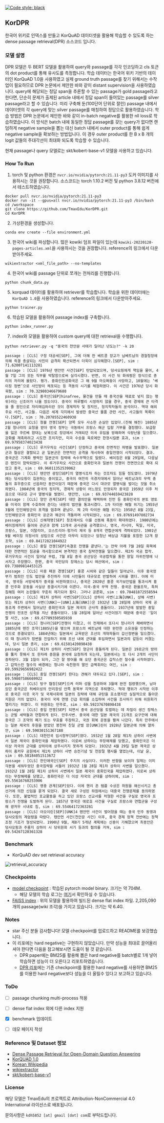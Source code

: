 
<a href="https://github.com/psf/black"><img alt="Code style: black" src="https://img.shields.io/badge/code%20style-black-000000.svg"></a>


## KorDPR

한국어 위키로 인덱스를 만들고 KorQuAD 데이터셋을 활용해 학습할 수 있도록 하는 dense passage retrieval(DPR) 소스코드 입니다. 

### 모델 설명

DPR 모델은 두 BERT 모델을 활용하여 query와 passage를 각각 인코딩하고 cls 토큰의 dot product를 통해 유사도를 측정합니다. 학습 데이터는 한국어 위키 기반의 데이터인 KorQuAD 1.0을 사용하였고 실제 ground truth passage를 찾기 위해서는 수작업이 필요하므로 DPR 논문에서 제안한 바와 같이 distant supervision을 사용하였습니다. query에 해당되는 정답 span을 추론할 수 있는 passage가 gold passage라고 한다면, 단순히 문제가 출제된 article 내에서 정답 span이 들어있는 passage를 silver passage라고 할 수 있습니다. 미리 구축해 둔(100단어 단위로 잘린) passage 내에서 데이터셋의 각 query에 맞는 silver passage를 매칭하여 정답으로 활용하였습니다. 학습 방법은 DPR 논문에서 제안한 바와 같이 in-batch negative를 활용한 nll loss로 학습하였습니다. 이 방식은 batch 내에 동일한 정답 passage를 갖는 query가 없다면 랜덤하게 negative sample을 뽑는 대신 batch 내에서 outer product를 통해 쉽게 negative sample을 확보하는 방법입니다. 이 경우 outer product를 한 B x B 개의 logit 값들의 주대각선이 최대화 되도록 학습할 수 있습니다.

현재 passage나 query 모델로는 skt/kobert-base-v1 모델을 사용하고 있습니다.  


### How To Run

1. torch 및 python 환경은 `nvcr.io/nvidia/pytorch:21.11-py3` 도커 이미지를 사용하시는 것을 권장합니다.
소스코드는 torch 1.10.2 버전 및 python 3.8.12 버전에서 테스트하였습니다.

```
docker pull nvcr.io/nvidia/pytorch:21.11-py3
docker run -it --gpus=all nvcr.io/nvidia/pytorch:21.11-py3 /bin/bash
cd /workspace
git clone https://github.com/TmaxEdu/KorDPR.git
cd KorDPR
```

2. 가상환경을 생성합니다.

```
conda env create --file environment.yml
```

3. 한국어 wiki를 파싱합니다. 많은 kowiki 덤프 파일이 있는데 `kowiki-20220120-pages-articles.xml`을 사용하시는 것을 권장합니다. reference의 링크에서 다운받아주세요.

```
wikiextractor <xml_file_path> --no-templates
```

4. 한국어 wiki를 passage 단위로 쪼개는 전처리를 진행합니다.

```
python chunk_data.py 
```

5. korquad 데이터를 활용하여 retriever를 학습합니다. 학습을 위한 데이터에는 `KorQuAD 1.0`을 사용하였습니다. reference의 링크에서 다운받아주세요.

```
python trainer.py
```

6. 학습된 모델을 활용하여 passage index를 구축합니다.
```
python index_runner.py
```

7. index와 모델을 활용하여 custom query에 대한 retrieval을 수행합니다. 
```
python retriever.py -q "중국의 천안문 사태가 일어난 년도는?" -k 20
```
```
passage : [CLS] 구정 대공세[SEP], 그에 더해 한 베트콩 장교가 남베트남의 경찰청장에 의해 즉결 총살되는 사진이 급격히 확산되면서 더욱더 심각해졌다.[SEP], sim : 71.62007141113281
passage : [CLS] 1976년 톈안먼 사건[SEP] 탄압되었으며, 덩샤오핑에게 책임을 물어, 4월 7일 그의 모든 직무를 박탈함으로써 실각시켰다. 반면, 이 사건 뒤 화궈펑은 정식으로 총리의 자리에 올랐다. 평가. 중화인민공화국은 그 해 9월 마오쩌둥이 사망하고, 10월에는 ‘베이징 정변’으로 사인방이 체포되는 등 격동의 시기를 체험하였다. 이 사건은 1976년 당시 화궈펑, sim : 70.32980346679688
passage : [CLS] 중국산[SEP]hinafree, 물건을 만들 때 중국산을 재료로 넣지 않는 행위)라는 신조어가 나올 정도이다. 중국이 하루빨리 시정하지 않을 경우, 중국 경제에 큰 타격을 줄 원인으로 자리매김하리란 것이 경제학자 및 정치인, 정치학자들의 분석이다. 역대 해외 주요 사건, 사고들. 다음은 세계 각지에서 발생한 중국산 물품 관련 사건, 사고들의 목록이다.[SEP], sim : 70.20785522460938
passage : [CLS] 청불 전쟁[SEP] 양쪽 모두 사소한 손실만 입었다.(진해 해전) 1885년 2월 청나라의 요청을 받아 영국 정부는 극동에서 프랑스 해군 입항 거부를 결정했다. 보급항을 잃은 쿠르베 함대는 보복으로 장강에서 거래되던 미곡 유입을 방해하며 식량난을 일으켰다. 강화를 재촉하려고 시도한 조치지만, 미곡 수송을 육로에만 한정시킬뿐 효과, sim : 69.97958374023438
passage : [CLS] 루거우차오 사건[SEP] 단정하고 중국에 전면적인 파병을 발표했다. 일본군과 협상은 결렬되고 곧 일본군은 전면적인 공격을 개시하여 중일전쟁이 시작되었다. 결과. 중국군은 기계화 병력인 일본군의 침략에 속수무책으로 밀렸다. 베이징은 8월 29일에, 다음날은 톈진이 함락되었다. 이 루거우차오 사건으로 중화민국과 일본의 전쟁이 전면전으로 확대 되었고 중국, sim : 69.96011352539062
passage : [CLS] 톈안먼 광장[SEP]의 열병식조차 하는 것조차도 힘들 정도였다. 1979년에는 덩샤오핑이 집권하는 중이었고, 중국이 여전히 국경지대에서 일어난 베트남과의 무력 충돌의 휴우증으로 신음하던 동안이었기 때문에 중국은 다시 대규모 열병식을 벌이는 것을 취소하였다. 1984년에 중국의 정치적, 경제적 상황이 어느정도 안정되자 중국은 1959년 이후 처음으로 대규모 군사 열병식을 벌였다. 톈안먼, sim : 69.93744659423828
passage : [CLS] 양안 관계[SEP] 대만 결의안을 채택하여 진먼 등 중화민국의 본토 영토를 미국이 함께 수호하여 준다는 내용의 법안을 통과시켰다. 1차 타이완 해협 위기는 1955년 3월에 인민해방군이 포격을 멈추며 끝났다. 제 2차 타이완 해협 위기는 1958년 8월 23일, 인민해방군과 중화민국 공군과 해군이 격돌하며 시작되었다, sim : 69.87691497802734
passage : [CLS] 신해혁명[SEP] 청조에서도 이를 선동해 폭동이 확대하였다. 1900년에는 베이징에까지 들어와 관군과 함께 11개국 공사관을 공격했으나, 영국, 러시아, 독일, 미국, 프랑스, 일본, 이탈리아, 오스트리아-헝가리 제국 등 8개국 연합군에게 격파되었다. 1901년 9월 베이징 의정서의 성립으로 사건은 마무리 되었으나 엄청난 배상금 지불을 포함한 12개 항 조약, sim : 69.84172821044922
passage : [CLS] 중일 전쟁[SEP]속결로 전쟁을 끝낸다.'는 전략 아래 7월 28일 화북에 대한 전면적인 침공을 개시함으로써 본격적인 중국 침략전쟁을 일으켰다. 제2차 국공 합작. 루거우차오 사건이 일어날 무렵, 7월 8일 중국 공산당은 국공합작을 통한 항일 자위전쟁에 나서자고 주장했다. 한편, 중국 국민당의 장제스는 당시 여산에서, sim : 69.73809814453125
passage : [CLS] 미중 패권 경쟁[SEP] 홍콩 시위와 같은 일들이 일어났다. 이후 중국정부가 범죄인 인도 법안을 추진하자 이에 시민들이 대규모로 반발하여 시위를 했다. 이에 미국, 영국등 서방세계가 중국을 비판하였으나, 중국은 2020년 홍콩 국가보안법을 통과시켜 홍콩 민주화 운동을 사실상 종결시키기에 이른다. 미국-중국 무역 전쟁. 중국은 환율조작, 특허침해등 여러 논란들이 꾸준히 제기되어 왔다. 그러나 공론화, sim : 69.70481872558594
passage : [CLS] 제1차 상하이 사변[SEP][CLS] 상하이 사변(上海[UNK], 상해 사변) 또는 제1차 상하이 사변([UNK]一[UNK]上海[UNK])은 1932년 1월 28일에 상하이 국제 공동조계 주변에서 일어났던 중화민국과 일본 제국의 군사적 충돌이다. 1937년에 발발한 중일 전쟁의 전초전 성격을 지닌 충돌이었다. 1월 28일에 일어난 사건이었기 때문에 중국은 '일이팔 사건, sim : 69.67709350585938
passage : [CLS] 청나라[SEP]전쟁이 터졌고, 이 전재에서 또다시 청나라가 패배하면서 1885년에 톈진 조약(1885년)을 맺으며 프랑스의 베트남에 대한 완전한 소유권을 인정하는 것으로 종결되었다. 1884년에는 일본에서 교육받은 조선의 개혁파들이 갑신정변을 일으켰다. 이 때 청나라가 정변을 진압하기 위해 조선 내에 군대를 투입하면서 일본과의 갈등이 커졌는데, 당시 일본 총리, sim : 69.61581420898438
passage : [CLS] 제1차 상하이 사변[SEP] 양군이 충돌하게 된다. 일본은 19로군의 방어를 뚫지 못해서 또 한차례 증원을 본국에 요청하게 되는데, 일본에서는 또 다시 2개의 사단이 증파된다. 3월 1일이 되자, 그간 잘 방어를 해 오던 중국군은 갑작스런 철수를 시작하였다. 그 갑작스런 철수의 배경에는 청나라 숙친왕의 딸인 금벽휘라는 여인, sim : 69.59929656982422
passage : [CLS] 중일 전쟁[SEP] 한다는 견해가 대두되고 있다.[SEP], sim : 69.59807586669922
passage : [CLS] 탕구 협정[SEP]으켜 러허 성을 침공하여 3월에 완전 점령했으며, 남아있던 중국군은 허베이성의 만리장성 안쪽 동북부 지역으로 후퇴했다. 적대 행위가 시작된 이후로 중국은 이웃 국가 및 국제사회에 일본의 침략에 대해 규탄을 호소했지만 실질적으로 돌아온 지원은 거의 없었다. 중국이 국제 연맹 긴급 회의를 소집하여 사건을 조사하기 위해 위원회가 열리기는 하였다. 이 위원회는 만주로, sim : 69.59237670898438
passage : [CLS] 중일 전쟁[SEP] 되면서 중국 공산당을 토벌하는 데 차질이 생긴 장제스는 군벌 세력들과 연합하게 된다. 만주사변. 중국에 대한 일본 제국의 21개조 요구안에 대해 중국은 그 조약의 폐기 또는 무효를 주장하고, 국권 회복 운동을 펼쳐 나갔다. 특히 만주에서는 일본 제국의 후원을 받았던 봉천파 친일 군벌 장[UNK]린이 1928년 일본군에 의해 열차안, sim : 69.59030151367188
passage : [CLS] 대한민국 임시정부[SEP]였다. 1932년 1월 28일 제1차 상하이 사변에서 일본 제국이 중화민국을 제압하였다. 이로써 상하이는 무장해제를 당했고, 중화민국은 더 이상 자국의 군대를 상하이에 상주시키지 못하게 되었다. 1932년 4월 29일 일본 제국은 상하이 훙커우 공원에서 제1차 상하이 사변 승전기념 및 천장절 행사를 열었는데, 이날 윤, sim : 69.58184051513672
passage : [CLS] 한인애국단[SEP] 주지의 사실이다. 이러한 반향을 보이자 일제는 이미 각본을 세워두었던 중국침략을 서둘러 1932년 1월 28일 제1차 상하이 사변을 일으켰다. 1932년 1월 28일 제1차 상하이 사변에서 일본 제국이 중화민국을 제압하였다. 이로써 상하이는 무장해제를 당했고, 중화민국은 더 이상 자국의 군대를 상하이에, sim : 69.55616760253906
passage : [CLS] 영중 관계[SEP]았다. 이에 헨리 존 템플 수상은 하원을 해산시키고 총선거에 의한 신임을 묻게 되었다. 결국 새로 구성된 하원에서는 대중국 전쟁문제를 동의하였다. 또한, 불법적인 포교활동을 하고 있던 프랑스 선교사를 처형한 사건을 구실로 영국과 프랑스가 전쟁을 도발하게 된다. 1857년 영국은 애로호 사건을 구실로 프랑스와 연합군을 구성해 광저우 시내로 침, sim : 69.55464172363281
passage : [CLS] 야오이린[SEP][UNK]4 톈안먼 사건이 벌어졌을 때는 중국 민주 동맹과 덩샤오핑의 계엄령을 따랐다. 톈안먼 사건(천안문 사건) 이후, 중국 경제 정책 전반에는 정책 조정 기조가 형성되었다. 1990년 9월, 제8기 5개년 계획에는 신중이 기해졌으며 최종안은 덩샤오핑과 주룽지 상하이 시 당위원회 서기 등과의 협의를 거쳐, sim : 69.54267120361328
```

### Benchmark

- KorQuAD dev set retrieval accuracy

![retrieval_accuracy](./retrieval_accuracy.png)

### Checkpoints

- [model checkpoint](https://drive.google.com/file/d/1gfL2YMWr1R8zWucMHDJ6p_h6Pmw_1YJt/view?usp=sharing) : 학습된 pytorch model binary. 크기는 약 704M.
  - 해당 모델의 학습 로그는 [여기](https://wandb.ai/lucas01/kordpr?workspace=user-lucas01)서 확인하실 수 있습니다.
- [FAISS index](https://drive.google.com/file/d/1KCqysjdUgR4JZXa0jSOR8k12RHuRIy4H/view?usp=sharing) : 위의 모델을 활용하여 빌드된 dense flat index 파일. 2,205,090개의 passage(wiki 조각)을 가지고 있습니다. 크기는 약 6.4G.

### Notes

- star 주신 분들 감사합니다! 모델 checkpoint를 업로드하고 README를 보강했습니다. 
- 이 리포에는 hard negative는 구현하지 않았습니다. 만약 성능을 최대로 끌어올리셔야 한다면 다음을 참고해보시면 도움이 될 것 같습니다.
  - DPR paper에는 BM25를 활용해 뽑은 hard negative를 batch별로 1개 넣어 학습하면 성능이 더 오른다고 리포트하였습니다. 
  - [DPR 리포](https://github.com/facebookresearch/DPR#new-march-2021-retrieval-model)에는 기존 checkpoint를 활용한 hard negative를 사용하면 BM25를 이용한 hard negative보다 성능을 더 올릴수 있다고 보고하고 있습니다. 

### ToDo

- [ ] passage chunking multi-process 적용
- [ ] dense flat index 외에 다른 index 지원
- [x] benchmark 업데이트
- [ ] 데모 페이지 작성



### Reference 및 Dataset 정보

- [Dense Passage Retrieval for Open-Domain Question Answering](https://arxiv.org/abs/2004.04906)
- [KorQUAD 1.0](https://korquad.github.io/KorQuad%201.0/)
- [Korean Wikipedia](https://dumps.wikimedia.org/kowiki/20220120/)
- [wikiextractor](https://github.com/attardi/wikiextractor)
- [skt/kobert-base-v1](https://github.com/SKTBrain/KoBERT)


### License 

해당 모델은 TmaxEdu의 프로젝트로 Attribution-NonCommercial 4.0 International 라이선스로 배포됩니다.

문의사항은 `kdh5852 [at] gmail [dot] com`로 부탁드립니다.
